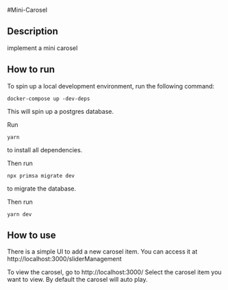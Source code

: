 #Mini-Carosel

## Description

implement a mini carosel

## How to run

To spin up a local development environment, run the following command:

```
docker-compose up -dev-deps
```

This will spin up a postgres database.

Run

```
yarn
```

to install all dependencies.

Then run

```
npx primsa migrate dev
```

to migrate the database.

Then run

```
yarn dev
```

## How to use

There is a simple UI to add a new carosel item. You can access it at http://localhost:3000/sliderManagement

To view the carosel, go to http://localhost:3000/
Select the carosel item you want to view.
By default the carosel will auto play.
